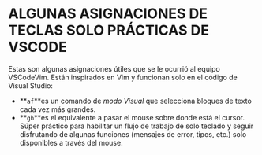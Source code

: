 # ALGUNAS ASIGNACIONES DE TECLAS SOLO PRÁCTICAS DE VSCODE

Estas son algunas asignaciones útiles que se le ocurrió al equipo VSCodeVim. Están inspirados en Vim y funcionan solo en el código de Visual Studio:

- **`af`**es un comando de *modo Visual* que selecciona bloques de texto cada vez más grandes.
- **`gh`**es el equivalente a pasar el mouse sobre donde está el cursor. Súper práctico para habilitar un flujo de trabajo de solo teclado y seguir disfrutando de algunas funciones (mensajes de error, tipos, etc.) solo disponibles a través del mouse.